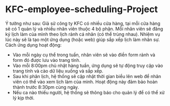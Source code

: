# KFC-employee-scheduling-Project
Ý tưởng như sau: Giả sử công ty KFC có nhiều cửa hàng, tại mỗi cửa hàng sẽ có 1 quản lý và nhiều nhân viên thuộc 4 bộ phận. Mỗi nhân viên sẽ đăng ký lịch làm của mình theo lịch rảnh cá nhân (có thể trùng nhau). Nhiệm vụ lúc này sẽ là tạo một ứng dụng (hoặc web) giúp sắp xếp lịch làm nhân sự.
Cách ứng dụng hoạt động: 
+ Vào mỗi ngày cụ thể trong tuần, nhân viên sẽ vào điền form rảnh và form đó được lưu vào trang tính. 
+ Vào mỗi 8:00pm chủ nhật hàng tuần, ứng dụng sẽ tự động truy cập vào trang tính và cào dữ liệu xuống và sắp xếp. 
+ Sau khi phân lịch, hệ thống sẽ cập nhật thời gian biểu lên web để nhân viên có thể vào xem lịch làm của mình. Hoạt động này đảm bảo hoàn thành trước 8:30pm cùng ngày. 
+ Nếu ca nào thiếu người, hệ thống sẽ thông báo cho quản lý để có thể xử lý kịp thời. 
